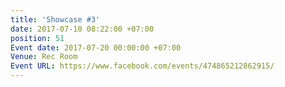 ```yaml
---
title: 'Showcase #3'
date: 2017-07-10 08:22:00 +07:00
position: 51
Event date: 2017-07-20 00:00:00 +07:00
Venue: Rec Room
Event URL: https://www.facebook.com/events/474865212862915/
---
```



